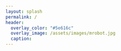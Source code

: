 ```yaml
---
layout: splash
permalink: /
header:
  overlay_color: "#5e616c"
  overlay_image: /assets/images/mrobot.jpg
  caption:
---
```

